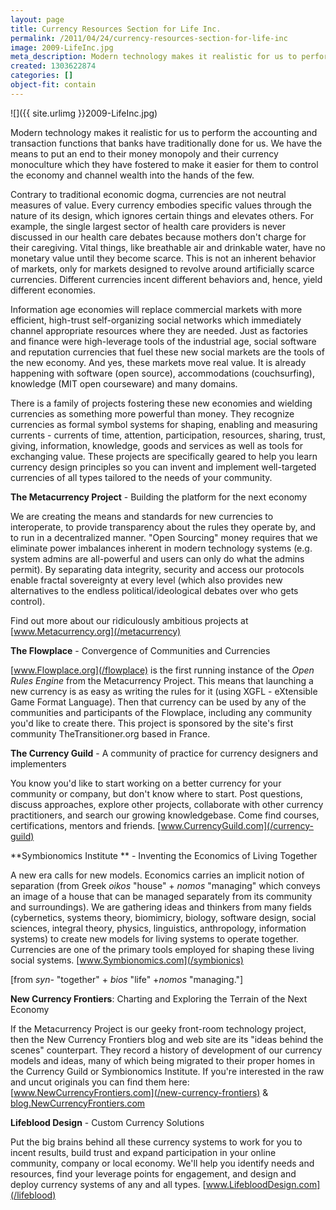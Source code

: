 ```yaml
---
layout: page
title: Currency Resources Section for Life Inc.
permalink: /2011/04/24/currency-resources-section-for-life-inc
image: 2009-LifeInc.jpg
meta_description: Modern technology makes it realistic for us to perform the accounting and transaction functions that banks have traditionally done for us. We have the means to put an end to their money monopoly and their currency monoculture which they have fostered to make it easier for them to control the economy and channel wealth into the hands of the few.
created: 1303622874
categories: []
object-fit: contain
---
```


![]({{ site.urlimg }}2009-LifeInc.jpg)

Modern technology makes it realistic for us to perform the accounting and transaction functions that banks have traditionally done for us. We have the means to put an end to their money monopoly and their currency monoculture which they have fostered to make it easier for them to control the economy and channel wealth into the hands of the few.

Contrary to traditional economic dogma, currencies are not neutral measures of value. Every currency embodies specific values through the nature of its design, which ignores certain things and elevates others. For example, the single largest sector of health care providers is never discussed in our health care debates because mothers don't charge for their caregiving. Vital things, like breathable air and drinkable water, have no monetary value until they become scarce. This is not an inherent behavior of markets, only for markets designed to revolve around artificially scarce currencies. Different currencies incent different behaviors and, hence, yield different economies.

Information age economies will replace commercial markets with more efficient, high-trust self-organizing social networks which immediately channel appropriate resources where they are needed. Just as factories and finance were high-leverage tools of the industrial age, social software and reputation currencies that fuel these new social markets are the tools of the new economy. And yes, these markets move real value. It is already happening with software (open source), accommodations (couchsurfing), knowledge (MIT open courseware) and many domains.

There is a family of projects fostering these new economies and wielding currencies as something more powerful than money. They recognize currencies as formal symbol systems for shaping, enabling and measuring currents - currents of time, attention, participation, resources, sharing, trust, giving, information, knowledge, goods and services as well as tools for exchanging value.  These projects are specifically geared to help you learn currency design principles so you can invent and implement well-targeted currencies of all types tailored to the needs of your community.

**The Metacurrency Project** - Building the platform for the next economy

We are creating the means and standards for new currencies to interoperate, to provide transparency about the rules they operate by, and to run in a decentralized manner. "Open Sourcing" money requires that we eliminate power imbalances inherent in modern technology systems (e.g. system admins are all-powerful and users can only do what the admins permit).  By separating data integrity, security and access our protocols enable fractal sovereignty at every level (which also provides new alternatives to the endless political/ideological debates over who gets control).

Find out more about our ridiculously ambitious projects at [www.Metacurrency.org](/metacurrency)

**The Flowplace** - Convergence of Communities and Currencies

[www.Flowplace.org](/flowplace) is the first running instance of the _Open Rules Engine_ from the Metacurrency Project.  This means that launching a new currency is as easy as writing the rules for it (using XGFL - eXtensible Game Format Language). Then that currency can be used by any of the communities and participants of the Flowplace, including any community you'd like to create there. This project is sponsored by the site's first community TheTransitioner.org based in France.

**The Currency Guild** - A community of practice for currency designers and implementers

You know you'd like to start working on a better currency for your community or company, but don't know where to start. Post questions, discuss approaches, explore other projects, collaborate with other currency practitioners, and search our growing knowledgebase. Come find courses, certifications, mentors and friends.   [www.CurrencyGuild.com](/currency-guild)

**Symbionomics Institute ** - Inventing the Economics of Living Together

A new era calls for new models. Economics carries an implicit notion of separation (from Greek _oikos_ "house" + _nomos_ "managing" which conveys an image of a house that can be managed separately from its community and surroundings). We are gathering ideas and thinkers from many fields (cybernetics, systems theory, biomimicry, biology, software design, social sciences, integral theory, physics, linguistics, anthropology, information systems) to create new models for living systems to operate together. Currencies are one of the primary tools employed for shaping these living social systems.  [www.Symbionomics.com](/symbionics)

[from _syn-_ "together" + _bios_ "life" +_nomos_ "managing."]

**New Currency Frontiers**: Charting and Exploring the Terrain of the Next Economy

If the Metacurrency Project is our geeky front-room technology project, then the New Currency Frontiers blog and web site are its "ideas behind the scenes" counterpart. They record a history of development of our currency models and ideas, many of which being migrated to their proper homes in the Currency Guild or Symbionomics Institute. If you're interested in the raw and uncut originals you can find them here: [www.NewCurrencyFrontiers.com](/new-currency-frontiers) & [blog.NewCurrencyFrontiers.com](/new-currency-frontiers/blog)

**Lifeblood Design** - Custom Currency Solutions

Put the big brains behind all these currency systems to work for you to incent results, build trust and expand participation in your online community, company or local economy. We'll help you identify needs and resources, find your leverage points for engagement, and design and deploy currency systems of any and all types. [www.LifebloodDesign.com](/lifeblood)

